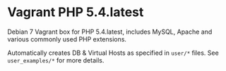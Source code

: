 Vagrant PHP 5.4.latest
======================

Debian 7 Vagrant box for PHP 5.4.latest, includes MySQL, Apache and various commonly used PHP extensions.

Automatically creates DB & Virtual Hosts as specified in `user/*` files. See `user_examples/*` for more details.
